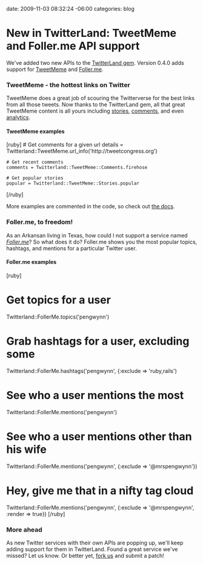 date: 2009-11-03 08:32:24 -06:00
categories: blog

# New in TwitterLand: TweetMeme and Foller.me API support
We've added two new APIs to the <a href="http://gemcutter.org/gems/twitterland">TwitterLand gem</a>. Version 0.4.0 adds support for <a href="http://tweetmeme.com">TweetMeme</a> and <a href="http://foller.me">Foller.me</a>.
<!--more-->

<h3>TweetMeme - the hottest links on Twitter</h3>

TweetMeme does a great job of scouring the Twitterverse for the best links from all those tweets. Now thanks to the TwitterLand gem, all that great TweetMeme content is all yours including <a href="http://help.tweetmeme.com/2009/10/12/stories-api/">stories</a>, <a href="http://help.tweetmeme.com/2009/10/12/comments-api/">comments</a>, and even <a href="http://help.tweetmeme.com/2009/10/12/analytics-api/">analytics</a>.

<h4>TweetMeme examples</h4>
[ruby]
    # Get comments for a given url
    details = Twitterland::TweetMeme.url_info('http://tweetcongress.org')
    
    # Get recent comments
    comments = Twitterland::TweetMeme::Comments.firehose
    
    # Get popular stories
    popular = Twitterland::TweetMeme::Stories.popular
    
[/ruby]

More examples are commented in the code, so check out <a href="http://rdoc.info/projects/squeejee/twitterland">the docs</a>.

<h3>Foller.me, to freedom!</h3>

As an Arkansan living in Texas, how could I not support a service named <em><a href="http://foller.me">Foller.me</a></em>?  So what does it do? Foller.me shows you the most popular topics, hashtags, and mentions for a particular Twitter user.

<h4>Foller.me examples</h4>

[ruby]
# Get topics for a user
Twitterland::FollerMe.topics('pengwynn')

# Grab hashtags for a user, excluding some
Twitterland::FollerMe.hashtags('pengwynn', {:exclude =&gt; 'ruby,rails')

# See who a user mentions the most
Twitterland::FollerMe.mentions('pengwynn')

# See who a user mentions other than his wife
Twitterland::FollerMe.mentions('pengwynn', {:exclude =&gt; '@mrspengwynn'})

# Hey, give me that in a nifty tag cloud
Twitterland::FollerMe.mentions('pengwynn', {:exclude =&gt; '@mrspengwynn', :render =&gt; true})
[/ruby]

<h3>More ahead</h3>

As new Twitter services with their own APIs are popping up, we'll keep adding support for them in TwitterLand. Found a great service we've missed? Let us know. Or better yet, <a href="http://github.com/squeejee/twitterland">fork us</a> and submit a patch!
